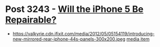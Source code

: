 # Post 3243 - [Will the iPhone 5 Be Repairable?](https://www.ifixit.com/News/3243/will-the-iphone-5-be-repairable)

- https://valkyrie.cdn.ifixit.com/media/2012/05/05154119/introducing-new-mirrored-rear-iphone-44s-panels-300x200.jpeg [media item](media-28299.md)